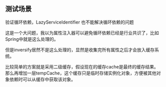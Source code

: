 ## 测试场景

验证循环依赖，LazyServiceIdentifier 也不能解决循环依赖的问题

这是一个大问题，我以为属性注入器可以避免循环依赖已经是行业共识了，比如Spring中就是这么处理的。

但是inversify居然不是这么处理的，显然是收集完所有属性之后才会放入缓存系统。

比较简单的方案就是采用二级缓存，假设现在的缓存cache是最终的缓存结果。
那么再增加一层tempCache，这个缓存只是临时存储实例化对象，方便被其他对象依赖时可以从缓存中获取该对象。
